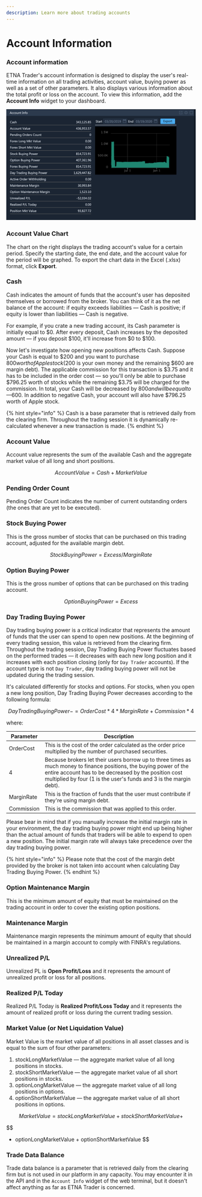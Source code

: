 ```yaml
---
description: Learn more about trading accounts
---
```


# Account Information

### Account information

ETNA Trader's account information is designed to display the user's real-time information on all trading activities, account value, buying power as well as a set of other parameters. It also displays various information about the total profit or loss on the account. To view this information, add the **Account Info** widget to your dashboard.

![](../../../.gitbook/assets/screenshot-2020-03-19-at-16.48.06.png)

### Account Value Chart

The chart on the right displays the trading account's value for a certain period. Specify the starting date, the end date, and the account value for the period will be graphed. To export the chart data in the Excel (.xlsx) format, click **Export**.

### Cash

Cash indicates the amount of funds that the account's user has deposited themselves or borrowed from the broker. You can think of it as the net balance of the account: if equity exceeds liabilities — Cash is positive; if equity is lower than liabilities — Cash is negative.

For example, if you crate a new trading account, its Cash parameter is initially equal to $0. After every deposit, Cash increases by the deposited amount — if you deposit $100, it'll increase from $0 to $100.

Now let's investigate how opening new positions affects Cash. Suppose your Cash is equal to $200 and you want to purchase $800 worth of Apple stock ($200 is your own money and the remaining $600 are margin debt). The applicable commission for this transaction is $3.75 and it has to be included in the order cost — so you'll only be able to purchase $796.25 worth of stocks while the remaining $3.75 will be charged for the commission. In total, your Cash will be decreased by $800 and will be equal to —$600. In addition to negative Cash, your account will also have $796.25 worth of Apple stock.

{% hint style="info" %}
Cash is a base parameter that is retrieved daily from the clearing firm. Throughout the trading session it is dynamically re-calculated whenever a new transaction is made.
{% endhint %}

### Account Value

Account value represents the sum of the available Cash and the aggregate market value of all long and short positions.

$$
AccountValue = Cash + Market Value
$$

### Pending Order Count

Pending Order Count indicates the number of current outstanding orders (the ones that are yet to be executed).

### Stock Buying Power

This is the gross number of stocks that can be purchased on this trading account, adjusted for the available margin debt.

$$
StockBuyingPower = Excess / MarginRate
$$

### Option Buying Power

This is the gross number of options that can be purchased on this trading account.

$$
OptionBuyingPower = Excess
$$

### Day Trading Buying Power

Day trading buying power is a critical indicator that represents the amount of funds that the user can spend to open new positions. At the beginning of every trading session, this value is retrieved from the clearing firm. Throughout the trading session, Day Trading Buying Power fluctuates based on the performed trades — it decreases with each new long position and it increases with each position closing (only for `Day Trader` accounts). If the account type is not `Day Trader`,  day trading buying power will not be updated during the trading session.

It's calculated differently for stocks and options. For stocks, when you open a new long position, Day Trading Buying Power decreases according to the following formula:

$$
DayTradingBuyingPower -=  OrderCost * 4 * MarginRate + Commission * 4
$$

where:

| Parameter  | Description                                                                                                                                                                                                                                       |
| ---------- | ------------------------------------------------------------------------------------------------------------------------------------------------------------------------------------------------------------------------------------------------- |
| OrderCost  | This is the cost of the order calculated as the order price multiplied by the number of purchased securities.                                                                                                                                     |
| 4          | Because brokers let their users borrow up to three times as much money to finance positions, the buying power of the entire account has to be decreased by the position cost multiplied by four (1 is the user's funds and 3 is the margin debt). |
| MarginRate | This is the fraction of funds that the user must contribute if they're using margin debt.                                                                                                                                                         |
| Commission | This is the commission that was applied to this order.                                                                                                                                                                                            |

Please bear in mind that if you manually increase the initial margin rate in your environment, the day trading buying power might end up being higher than the actual amount of funds that traders will be able to expend to open a new position. The initial margin rate will always take precedence over the day trading buying power.

{% hint style="info" %}
Please note that the cost of the margin debt provided by the broker is not taken into account when calculating Day Trading Buying Power.
{% endhint %}

### Option Maintenance Margin

This is the minimum amount of equity that must be maintained on the trading account in order to cover the existing option positions.

### Maintenance Margin

Maintenance margin represents the minimum amount of equity that should be maintained in a margin account to comply with FINRA's regulations.

### Unrealized P/L

Unrealized PL is **Open Profit/Loss** and it represents the amount of unrealized profit or loss for all positions.

### Realized P/L Today

Realized P/L Today is **Realized Profit/Loss Today** and it represents the amount of realized profit or loss during the current trading session.

### Market Value (or Net Liquidation Value)

Market Value is the market value of all positions in all asset classes and is equal to the sum of four other parameters:

1. stockLongMarketValue — the aggregate market value of all long positions in stocks.
2. stockShortMarketValue — the aggregate market value of all short positions in stocks.
3. optionLongMarketValue — the aggregate market value of all long positions in options.
4. optionShortMarketValue — the aggregate market value of all short positions in options.

$$
MarketValue = stockLongMarketValue + stockShortMarketValue +
$$

$$
+ optionLongMarketValue + optionShortMarketValue
$$

### Trade Data Balance

Trade data balance is a parameter that is retrieved daily from the clearing firm but is not used in our platform in any capacity. You may encounter it in the API and in the `Account Info` widget of the web terminal, but it doesn't affect anything as far as ETNA Trader is concerned.
